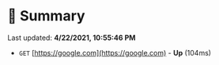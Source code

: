# 📖 Summary
Last updated: **4/22/2021, 10:55:46 PM**

- `GET` [https://google.com](https://google.com) - **Up** (104ms)
